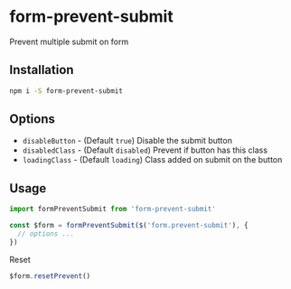 
# form-prevent-submit

Prevent multiple submit on form

## Installation

```sh
npm i -S form-prevent-submit
```

## Options

- `disableButton` - (Default `true`) Disable the submit button
- `disabledClass` - (Default `disabled`) Prevent if button has this class
- `loadingClass` - (Default `loading`) Class added on submit on the button

## Usage

```js
import formPreventSubmit from 'form-prevent-submit'

const $form = formPreventSubmit($('form.prevent-submit'), {
  // options ...
})
```

Reset
```js
$form.resetPrevent()
```
